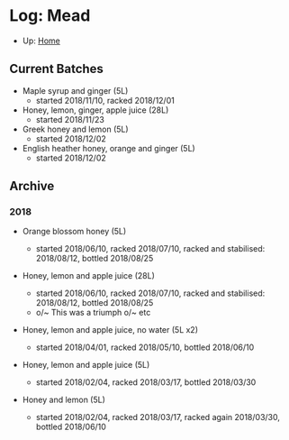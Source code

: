 # Log: Mead

* Up: [Home](../README.md)

## Current Batches

* Maple syrup and ginger (5L)
  * started 2018/11/10, racked 2018/12/01
* Honey, lemon, ginger, apple juice (28L)
  * started 2018/11/23
* Greek honey and lemon (5L)
  * started 2018/12/02
* English heather honey, orange and ginger (5L)
  * started 2018/12/02

## Archive

### 2018

* Orange blossom honey (5L)
  * started 2018/06/10, racked 2018/07/10, racked and stabilised: 2018/08/12, bottled 2018/08/25
* Honey, lemon and apple juice (28L)
  * started 2018/06/10, racked 2018/07/10, racked and stabilised: 2018/08/12, bottled 2018/08/25
  * o/~ This was a triumph o/~ etc

* Honey, lemon and apple juice, no water (5L x2)
  * started 2018/04/01, racked 2018/05/10, bottled 2018/06/10

* Honey, lemon and apple juice (5L)
  * started 2018/02/04, racked 2018/03/17, bottled 2018/03/30
* Honey and lemon (5L)
  * started 2018/02/04, racked 2018/03/17, racked again 2018/03/30, bottled 2018/06/10
